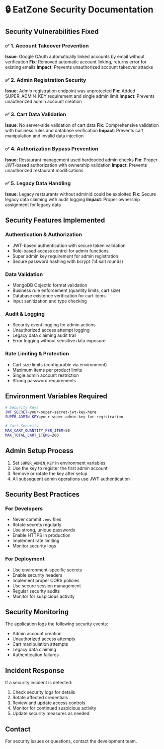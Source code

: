# 🔒 EatZone Security Documentation

## Security Vulnerabilities Fixed

### ✅ 1. Account Takeover Prevention
**Issue**: Google OAuth automatically linked accounts by email without verification
**Fix**: Removed automatic account linking, returns error for existing emails
**Impact**: Prevents unauthorized account takeover attacks

### ✅ 2. Admin Registration Security
**Issue**: Admin registration endpoint was unprotected
**Fix**: Added SUPER_ADMIN_KEY requirement and single admin limit
**Impact**: Prevents unauthorized admin account creation

### ✅ 3. Cart Data Validation
**Issue**: No server-side validation of cart data
**Fix**: Comprehensive validation with business rules and database verification
**Impact**: Prevents cart manipulation and invalid data injection

### ✅ 4. Authorization Bypass Prevention
**Issue**: Restaurant management used hardcoded admin checks
**Fix**: Proper JWT-based authorization with ownership validation
**Impact**: Prevents unauthorized restaurant modifications

### ✅ 5. Legacy Data Handling
**Issue**: Legacy restaurants without adminId could be exploited
**Fix**: Secure legacy data claiming with audit logging
**Impact**: Proper ownership assignment for legacy data

## Security Features Implemented

### Authentication & Authorization
- JWT-based authentication with secure token validation
- Role-based access control for admin functions
- Super admin key requirement for admin registration
- Secure password hashing with bcrypt (14 salt rounds)

### Data Validation
- MongoDB ObjectId format validation
- Business rule enforcement (quantity limits, cart size)
- Database existence verification for cart items
- Input sanitization and type checking

### Audit & Logging
- Security event logging for admin actions
- Unauthorized access attempt logging
- Legacy data claiming audit trail
- Error logging without sensitive data exposure

### Rate Limiting & Protection
- Cart size limits (configurable via environment)
- Maximum items per product limits
- Single admin account restriction
- Strong password requirements

## Environment Variables Required

```bash
# Security Keys
JWT_SECRET=your-super-secret-jwt-key-here
SUPER_ADMIN_KEY=your-super-admin-key-for-registration

# Cart Security
MAX_CART_QUANTITY_PER_ITEM=50
MAX_TOTAL_CART_ITEMS=200
```

## Admin Setup Process

1. Set `SUPER_ADMIN_KEY` in environment variables
2. Use the key to register the first admin account
3. Remove or rotate the key after setup
4. All subsequent admin operations use JWT authentication

## Security Best Practices

### For Developers
- Never commit `.env` files
- Rotate secrets regularly
- Use strong, unique passwords
- Enable HTTPS in production
- Implement rate limiting
- Monitor security logs

### For Deployment
- Use environment-specific secrets
- Enable security headers
- Implement proper CORS policies
- Use secure session management
- Regular security audits
- Monitor for suspicious activity

## Security Monitoring

The application logs the following security events:
- Admin account creation
- Unauthorized access attempts
- Cart manipulation attempts
- Legacy data claiming
- Authentication failures

## Incident Response

If a security incident is detected:
1. Check security logs for details
2. Rotate affected credentials
3. Review and update access controls
4. Monitor for continued suspicious activity
5. Update security measures as needed

## Contact

For security issues or questions, contact the development team.
